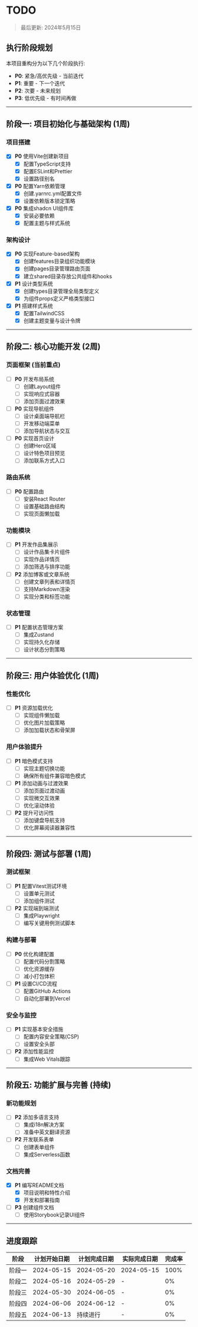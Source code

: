 # TODO

> 最后更新: 2024年5月15日

## 执行阶段规划

本项目重构分为以下几个阶段执行:

- **P0**: 紧急/高优先级 - 当前迭代
- **P1**: 重要 - 下一个迭代
- **P2**: 次要 - 未来规划
- **P3**: 低优先级 - 有时间再做

---

## 阶段一: 项目初始化与基础架构 (1周)

### 项目搭建

- [X] **P0** 使用Vite创建新项目
  - [X] 配置TypeScript支持
  - [X] 配置ESLint和Prettier
  - [X] 设置路径别名
- [X] **P0** 配置Yarn依赖管理
  - [X] 创建.yarnrc.yml配置文件
  - [X] 设置依赖版本锁定策略
- [X] **P0** 集成shadcn UI组件库
  - [X] 安装必要依赖
  - [X] 配置主题与样式系统

### 架构设计

- [X] **P0** 实现Feature-based架构
  - [X] 创建features目录组织功能模块
  - [X] 创建pages目录管理路由页面
  - [X] 建立shared目录存放公共组件和hooks
- [X] **P1** 设计类型系统
  - [X] 创建types目录管理全局类型定义
  - [X] 为组件props定义严格类型接口
- [X] **P1** 搭建样式系统
  - [X] 配置TailwindCSS
  - [X] 创建主题变量与设计令牌

---

## 阶段二: 核心功能开发 (2周)

### 页面框架 (当前重点)

- [ ] **P0** 开发布局系统
  - [ ] 创建Layout组件
  - [ ] 实现响应式容器
  - [ ] 添加页面过渡效果
- [ ] **P0** 实现导航组件
  - [ ] 设计桌面端导航栏
  - [ ] 开发移动端菜单
  - [ ] 添加导航状态与交互
- [ ] **P0** 实现首页设计
  - [ ] 创建Hero区域
  - [ ] 设计特色项目预览
  - [ ] 添加联系方式入口

### 路由系统

- [ ] **P0** 配置路由
  - [ ] 安装React Router
  - [ ] 设置基础路由结构
  - [ ] 实现页面懒加载

### 功能模块

- [ ] **P1** 开发作品集展示
  - [ ] 设计作品集卡片组件
  - [ ] 实现作品详情页
  - [ ] 添加筛选与排序功能
- [ ] **P2** 添加博客或文章系统
  - [ ] 创建文章列表和详情页
  - [ ] 支持Markdown渲染
  - [ ] 实现分类和标签功能

### 状态管理

- [ ] **P1** 配置状态管理方案
  - [ ] 集成Zustand
  - [ ] 实现持久化存储
  - [ ] 设计状态分割策略

---

## 阶段三: 用户体验优化 (1周)

### 性能优化

- [ ] **P1** 资源加载优化
  - [ ] 实现组件懒加载
  - [ ] 优化图片加载策略
  - [ ] 添加加载状态和骨架屏

### 用户体验提升

- [ ] **P1** 暗色模式支持
  - [ ] 实现主题切换功能
  - [ ] 确保所有组件兼容暗色模式
- [ ] **P1** 添加动画与过渡效果
  - [ ] 添加页面过渡动画
  - [ ] 实现微交互效果
  - [ ] 优化滚动体验
- [ ] **P2** 提升可访问性
  - [ ] 添加键盘导航支持
  - [ ] 优化屏幕阅读器兼容性

---

## 阶段四: 测试与部署 (1周)

### 测试框架

- [ ] **P1** 配置Vitest测试环境
  - [ ] 设置单元测试
  - [ ] 添加组件测试
- [ ] **P2** 实现端到端测试
  - [ ] 集成Playwright
  - [ ] 编写关键用例测试脚本

### 构建与部署

- [ ] **P0** 优化构建配置
  - [ ] 配置代码分割策略
  - [ ] 优化资源缓存
  - [ ] 减小打包体积
- [ ] **P1** 设置CI/CD流程
  - [ ] 配置GitHub Actions
  - [ ] 自动化部署到Vercel

### 安全与监控

- [ ] **P1** 实现基本安全措施
  - [ ] 配置内容安全策略(CSP)
  - [ ] 设置安全头部
- [ ] **P2** 添加性能监控
  - [ ] 集成Web Vitals跟踪

---

## 阶段五: 功能扩展与完善 (持续)

### 新功能规划

- [ ] **P2** 添加多语言支持
  - [ ] 集成i18n解决方案
  - [ ] 准备中英文翻译资源
- [ ] **P2** 开发联系表单
  - [ ] 创建表单组件
  - [ ] 集成Serverless函数

### 文档完善

- [X] **P1** 编写README文档
  - [X] 项目说明和特性介绍
  - [X] 开发和部署指南
- [ ] **P3** 创建组件文档
  - [ ] 使用Storybook记录UI组件

---

## 进度跟踪

| 阶段   | 计划开始日期 | 计划完成日期 | 实际完成日期 | 完成率 |
| ------ | ------------ | ------------ | ------------ | ------ |
| 阶段一 | 2024-05-15   | 2024-05-20   | 2024-05-15   | 100%   |
| 阶段二 | 2024-05-16   | 2024-05-29   | -            | 0%     |
| 阶段三 | 2024-05-30   | 2024-06-05   | -            | 0%     |
| 阶段四 | 2024-06-06   | 2024-06-12   | -            | 0%     |
| 阶段五 | 2024-06-13   | 持续进行     | -            | 0%     |
